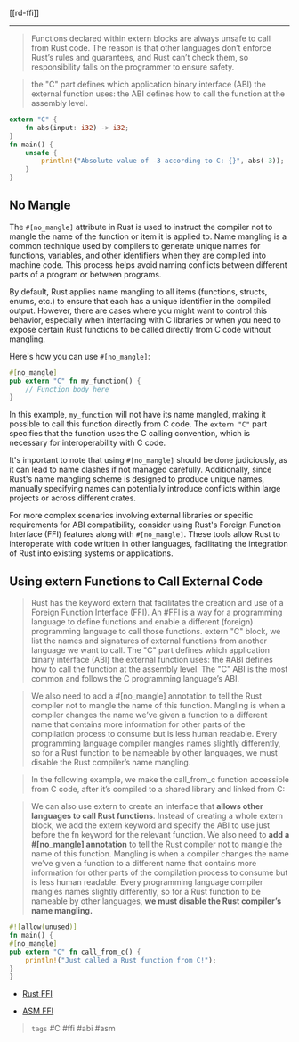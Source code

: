 [[rd-ffi]]

---

> Functions declared within extern blocks are always unsafe to call from Rust code.
> The reason is that other languages don’t enforce Rust’s rules and guarantees, and Rust can’t check them, so responsibility falls on the programmer to ensure safety.

>the "C" part defines which application binary interface (ABI) the external function uses: the ABI defines how to call the function at the assembly level. 


```rust
extern "C" {
    fn abs(input: i32) -> i32;
}
fn main() {
    unsafe {
        println!("Absolute value of -3 according to C: {}", abs(-3));
    }
}
```

## No Mangle

The `#[no_mangle]` attribute in Rust is used to instruct the compiler not to mangle the name of the function or item it is applied to. Name mangling is a common technique used by compilers to generate unique names for functions, variables, and other identifiers when they are compiled into machine code. This process helps avoid naming conflicts between different parts of a program or between programs.

By default, Rust applies name mangling to all items (functions, structs, enums, etc.) to ensure that each has a unique identifier in the compiled output. However, there are cases where you might want to control this behavior, especially when interfacing with C libraries or when you need to expose certain Rust functions to be called directly from C code without mangling.

Here's how you can use `#[no_mangle]`:

```rust
#[no_mangle]
pub extern "C" fn my_function() {
    // Function body here
}
```

In this example, `my_function` will not have its name mangled, making it possible to call this function directly from C code. The `extern "C"` part specifies that the function uses the C calling convention, which is necessary for interoperability with C code.

It's important to note that using `#[no_mangle]` should be done judiciously, as it can lead to name clashes if not managed carefully. Additionally, since Rust's name mangling scheme is designed to produce unique names, manually specifying names can potentially introduce conflicts within large projects or across different crates.

For more complex scenarios involving external libraries or specific requirements for ABI compatibility, consider using Rust's Foreign Function Interface (FFI) features along with `#[no_mangle]`. These tools allow Rust to interoperate with code written in other languages, facilitating the integration of Rust into existing systems or applications.


##  Using extern Functions to Call External Code

> Rust has the keyword extern that facilitates the creation and use of a Foreign Function Interface (FFI). An #FFI is a way for a programming language to define functions and enable a different (foreign) programming language to call those functions.
extern "C" block, we list the names and signatures of external functions from another language we want to call. The "C" part defines which application binary interface (ABI) the external function uses: the #ABI defines how to call the function at the assembly level. The "C" ABI is the most common and follows the C programming language’s ABI.

> We also need to add a #[no_mangle] annotation to tell the Rust compiler not to mangle the name of this function. Mangling is when a compiler changes the name we’ve given a function to a different name that contains more information for other parts of the compilation process to consume but is less human readable. Every programming language compiler mangles names slightly differently, so for a Rust function to be nameable by other languages, we must disable the Rust compiler’s name mangling.

> In the following example, we make the call_from_c function accessible from C code, after it’s compiled to a shared library and linked from C:

> We can also use extern to create an interface that **allows other languages to call Rust functions**. Instead of creating a whole extern block, we add the extern keyword and specify the ABI to use just before the fn keyword for the relevant function. We also need to **add a #[no_mangle] annotation** to tell the Rust compiler not to mangle the name of this function. Mangling is when a compiler changes the name we’ve given a function to a different name that contains more information for other parts of the compilation process to consume but is less human readable. Every programming language compiler mangles names slightly differently, so for a Rust function to be nameable by other languages, **we must disable the Rust compiler’s name mangling.**

```rust
#![allow(unused)]
fn main() {
#[no_mangle]
pub extern "C" fn call_from_c() {
    println!("Just called a Rust function from C!");
}
}
```

- [Rust FFI](https://cratecode.com/info/rust-ffi)

- [ASM FFI](https://doc.rust-lang.org/rust-by-example/unsafe/asm.html)
 
> `tags` #C #ffi #abi #asm
